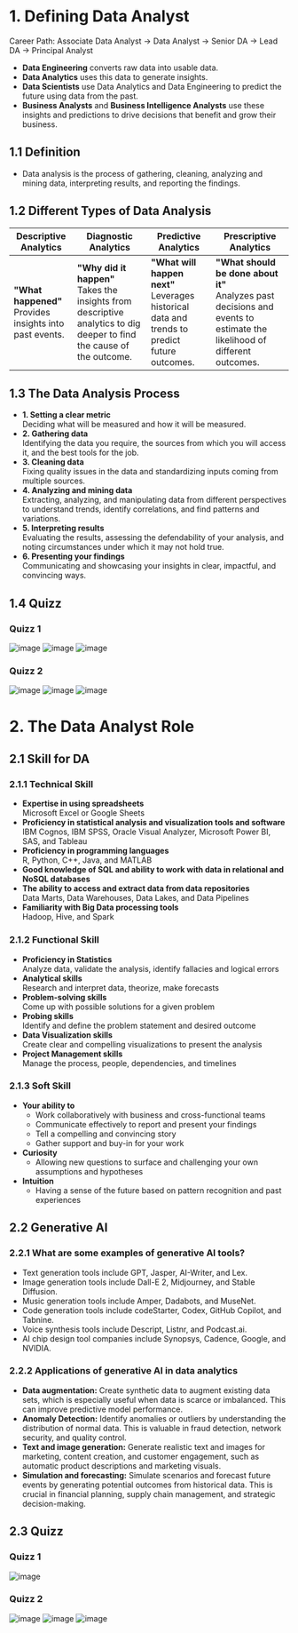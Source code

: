 # 1. Defining Data Analyst
Career Path: Associate Data Analyst -> Data Analyst -> Senior DA -> Lead DA -> Principal Analyst

- **Data Engineering** converts raw data into usable data.
- **Data Analytics** uses this data to generate insights.
- **Data Scientists** use Data Analytics and Data Engineering to predict the future using data from the past.
- **Business Analysts** and **Business Intelligence Analysts** use these insights and predictions to drive decisions that benefit and grow their business.

## 1.1 Definition
- Data analysis is the process of gathering, cleaning, analyzing and mining data, interpreting results, and reporting the findings.

## 1.2 Different Types of Data Analysis

| Descriptive Analytics | Diagnostic Analytics | Predictive Analytics | Prescriptive Analytics |
|------------------------|-----------------------|-----------------------|-------------------------|
| **"What happened"**<br>Provides insights into past events. | **"Why did it happen"**<br>Takes the insights from descriptive analytics to dig deeper to find the cause of the outcome. | **"What will happen next"**<br>Leverages historical data and trends to predict future outcomes. | **"What should be done about it"**<br>Analyzes past decisions and events to estimate the likelihood of different outcomes. |

## 1.3 The Data Analysis Process

- **1. Setting a clear metric**  
  Deciding what will be measured and how it will be measured.
- **2. Gathering data**  
  Identifying the data you require, the sources from which you will access it, and the best tools for the job.
- **3. Cleaning data**  
  Fixing quality issues in the data and standardizing inputs coming from multiple sources.
- **4. Analyzing and mining data**  
  Extracting, analyzing, and manipulating data from different perspectives to understand trends, identify correlations, and find patterns and variations.
- **5. Interpreting results**  
  Evaluating the results, assessing the defendability of your analysis, and noting circumstances under which it may not hold true.
- **6. Presenting your findings**  
  Communicating and showcasing your insights in clear, impactful, and convincing ways.

## 1.4 Quizz
  ### Quizz 1
  ![image](https://github.com/user-attachments/assets/bf943b7b-5af6-4655-a53a-0d1e0b4f7a33)
  ![image](https://github.com/user-attachments/assets/0251da2c-7d1c-43d2-bd28-e39c3b1a1904)
  ![image](https://github.com/user-attachments/assets/a251ccdb-e951-4218-82cc-9f5c00ba6861)

### Quizz 2
  ![image](https://github.com/user-attachments/assets/8932225e-c118-490e-8f99-8ff8cee31561)
  ![image](https://github.com/user-attachments/assets/e296a8d0-c883-4857-babf-5fee3a8d5b0d)
  ![image](https://github.com/user-attachments/assets/653a8988-a03c-4b6e-8f23-cf1a4e2857ab)

# 2. The Data Analyst Role
## 2.1 Skill for DA
### 2.1.1 Technical Skill
- **Expertise in using spreadsheets**  
  Microsoft Excel or Google Sheets
- **Proficiency in statistical analysis and visualization tools and software**  
  IBM Cognos, IBM SPSS, Oracle Visual Analyzer, Microsoft Power BI, SAS, and Tableau
- **Proficiency in programming languages**  
  R, Python, C++, Java, and MATLAB
- **Good knowledge of SQL and ability to work with data in relational and NoSQL databases**
- **The ability to access and extract data from data repositories**  
  Data Marts, Data Warehouses, Data Lakes, and Data Pipelines
- **Familiarity with Big Data processing tools**  
  Hadoop, Hive, and Spark

### 2.1.2 Functional Skill
- **Proficiency in Statistics**  
  Analyze data, validate the analysis, identify fallacies and logical errors
- **Analytical skills**  
  Research and interpret data, theorize, make forecasts
- **Problem-solving skills**  
  Come up with possible solutions for a given problem
- **Probing skills**  
  Identify and define the problem statement and desired outcome
- **Data Visualization skills**  
  Create clear and compelling visualizations to present the analysis
- **Project Management skills**  
  Manage the process, people, dependencies, and timelines


### 2.1.3 Soft Skill
- **Your ability to**
  + Work collaboratively with business and cross-functional teams  
  + Communicate effectively to report and present your findings  
  + Tell a compelling and convincing story  
  + Gather support and buy-in for your work  
- **Curiosity**  
  + Allowing new questions to surface and challenging your own assumptions and hypotheses  
- **Intuition**  
  + Having a sense of the future based on pattern recognition and past experiences  

## 2.2 Generative AI
### 2.2.1 What are some examples of generative AI tools?
- Text generation tools include GPT, Jasper, AI-Writer, and Lex.
- Image generation tools include Dall-E 2, Midjourney, and Stable Diffusion.
- Music generation tools include Amper, Dadabots, and MuseNet.
- Code generation tools include codeStarter, Codex, GitHub Copilot, and Tabnine.
- Voice synthesis tools include Descript, Listnr, and Podcast.ai.
- AI chip design tool companies include Synopsys, Cadence, Google, and NVIDIA.

### 2.2.2 Applications of generative AI in data analytics
- **Data augmentation:** Create synthetic data to augment existing data sets, which is especially useful when data is scarce or imbalanced. This can improve predictive model performance.
- **Anomaly Detection:** Identify anomalies or outliers by understanding the distribution of normal data. This is valuable in fraud detection, network security, and quality control.
- **Text and image generation:** Generate realistic text and images for marketing, content creation, and customer engagement, such as automatic product descriptions and marketing visuals.
- **Simulation and forecasting:** Simulate scenarios and forecast future events by generating potential outcomes from historical data. This is crucial in financial planning, supply chain management, and strategic decision-making.

## 2.3 Quizz
### Quizz 1
![image](https://github.com/user-attachments/assets/b59f5b7d-0e82-440f-8784-d8bdaad6b0b9)

### Quizz 2
![image](https://github.com/user-attachments/assets/0f417e2b-6d6a-4d91-a475-f0f42d9c9927)
![image](https://github.com/user-attachments/assets/d62b18af-62a9-44e6-9b8d-03b5b2eb6afe)
![image](https://github.com/user-attachments/assets/6f251095-dd6f-4304-8408-2a573a8cd819)






